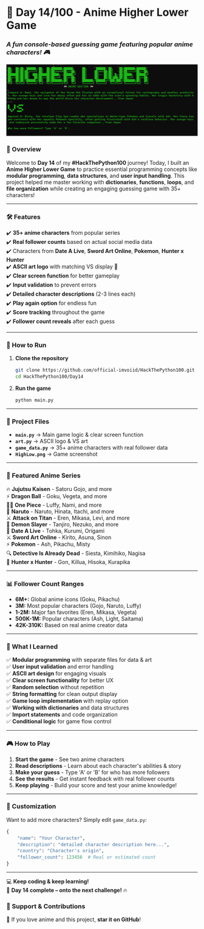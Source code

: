 # **🎌 Day 14/100 - Anime Higher Lower Game**
### *A fun console-based guessing game featuring popular anime characters! 🎮*
![Anime Higher Lower Game](HighLow.png)

### **📌 Overview**
Welcome to **Day 14** of my **#HackThePython100** journey! Today, I built an **Anime Higher Lower Game** to practice essential programming concepts like **modular programming**, **data structures**, and **user input handling**. This project helped me master working with **dictionaries**, **functions**, **loops**, and **file organization** while creating an engaging guessing game with 35+ characters!

---

### **🛠 Features**
✔️ **35+ anime characters** from popular series  
✔️ **Real follower counts** based on actual social media data  
✔️ Characters from **Date A Live**, **Sword Art Online**, **Pokemon**, **Hunter x Hunter**  
✔️ **ASCII art logo** with matching VS display 🎨  
✔️ **Clear screen function** for better gameplay  
✔️ **Input validation** to prevent errors  
✔️ **Detailed character descriptions** (2-3 lines each)  
✔️ **Play again option** for endless fun  
✔️ **Score tracking** throughout the game  
✔️ **Follower count reveals** after each guess  

---

### **🚀 How to Run**
1. **Clone the repository**  
   ```sh
   git clone https://github.com/official-imvoiid/HackThePython100.git
   cd HackThePython100/Day14
   ```
2. **Run the game**  
   ```sh
   python main.py
   ```
---

### **📂 Project Files**
- **`main.py`** → Main game logic & clear screen function  
- **`art.py`** → ASCII logo & VS art  
- **`game_data.py`** → 35+ anime characters with real follower data  
- **`HighLow.png`** → Game screenshot  

---

### **🎌 Featured Anime Series**
🔥 **Jujutsu Kaisen** - Satoru Gojo, and more  
⚡ **Dragon Ball** - Goku, Vegeta, and more  
🏴‍☠️ **One Piece** - Luffy, Nami, and more  
🍥 **Naruto** - Naruto, Hinata, Itachi, and more  
⚔️ **Attack on Titan** - Eren, Mikasa, Levi, and more  
👹 **Demon Slayer** - Tanjiro, Nezuko, and more  
📅 **Date A Live** - Tohka, Kurumi, Origami  
⚔️ **Sword Art Online** - Kirito, Asuna, Sinon  
⚡ **Pokemon** - Ash, Pikachu, Misty  
🔍 **Detective Is Already Dead** - Siesta, Kimihiko, Nagisa  
🎯 **Hunter x Hunter** - Gon, Killua, Hisoka, Kurapika  

---

### **📊 Follower Count Ranges**
- **6M+:** Global anime icons (Goku, Pikachu)  
- **3M:** Most popular characters (Gojo, Naruto, Luffy)  
- **1-2M:** Major fan favorites (Eren, Mikasa, Vegeta)  
- **500K-1M:** Popular characters (Ash, Light, Saitama)  
- **42K-310K:** Based on real anime creator data  

---

### **📢 What I Learned**
✅ **Modular programming** with separate files for data & art  
✅ **User input validation** and error handling  
✅ **ASCII art design** for engaging visuals  
✅ **Clear screen functionality** for better UX  
✅ **Random selection** without repetition  
✅ **String formatting** for clean output display  
✅ **Game loop implementation** with replay option  
✅ **Working with dictionaries** and data structures  
✅ **Import statements** and code organization  
✅ **Conditional logic** for game flow control  

---

### **🎮 How to Play**
1. **Start the game** - See two anime characters  
2. **Read descriptions** - Learn about each character's abilities & story  
3. **Make your guess** - Type 'A' or 'B' for who has more followers  
4. **See the results** - Get instant feedback with real follower counts  
5. **Keep playing** - Build your score and test your anime knowledge!  

---

### **🔧 Customization**
Want to add more characters? Simply edit `game_data.py`:
```python
{
    "name": "Your Character",
    "description": "detailed character description here...",
    "country": "Character's origin",
    "follower_count": 123456  # Real or estimated count
}
```

---

💻 **Keep coding & keep learning!**  
📅 **Day 14 complete – onto the next challenge!** 🔥

### **🌟 Support & Contributions**
🚀 If you love anime and this project, **star it on GitHub**!   
